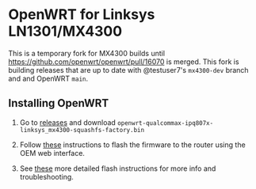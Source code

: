 # OpenWRT for Linksys LN1301/MX4300

This is a temporary fork for MX4300 builds until https://github.com/openwrt/openwrt/pull/16070 is merged. This fork is building releases that are up to date with @testuser7's `mx4300-dev` branch and and OpenWRT `main`.

## Installing OpenWRT

1. Go to [releases](https://github.com/tannerkrewson/openwrt/releases) and download `openwrt-qualcommax-ipq807x-linksys_mx4300-squashfs-factory.bin`

1. Follow [these](https://store.linksys.com/support-article?articleNum=59254) instructions to flash the firmware to the router using the OEM web interface.

1. See [these](https://github.com/openwrt/openwrt/pull/16070) more detailed flash instructions for more info and troubleshooting.
